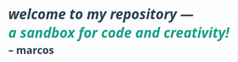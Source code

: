 <h1 style="font-family: 'Segoe UI', Tahoma, Geneva, Verdana, sans-serif; font-weight: 700; color: #2c3e50; text-align: left;">
  <em>welcome to my repository —</em><br/>
  <em style="color: #16a085;">a sandbox for code and creativity!</em>  
</h1>

<h2 style="font-family: 'Segoe UI', Tahoma, Geneva, Verdana, sans-serif; font-weight: 900; color: #2c3e50; margin-top: -1rem; text-align: left;">
  – marcos
</h2>
